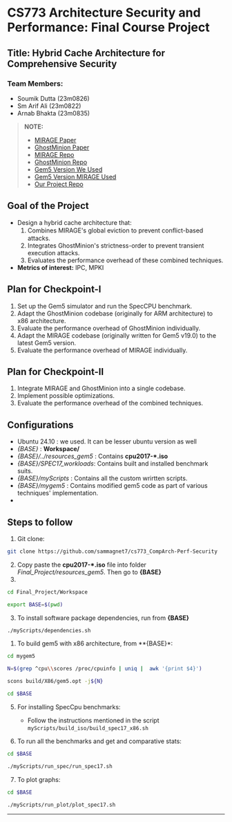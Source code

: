 # CS773 Architecture Security and Performance: Final Course Project

## Title: Hybrid Cache Architecture for Comprehensive Security

### Team Members:
- Soumik Dutta (23m0826)
- Sm Arif Ali (23m0822)
- Arnab Bhakta (23m0835)

> **NOTE:**  
> - [MIRAGE Paper](https://www.usenix.org/system/files/sec21-saileshwar.pdf)  
> - [GhostMinion Paper](https://dl.acm.org/doi/pdf/10.1145/3466752.3480074)  
> - [MIRAGE Repo](https://github.com/gururaj-s/mirage/tree/master)  
> - [GhostMinion Repo](https://github.com/SamAinsworth/reproduce-ghostminion-paper)  
> - [Gem5 Version We Used](https://github.com/gem5/gem5/tree/v24.1.0.2)  
> - [Gem5 Version MIRAGE Used](https://github.com/gem5/gem5/tree/v19.0)  
> - [Our Project Repo](https://github.com/sammagnet7/cs773_CompArch-Perf-Security/tree/main/Final_Project)  

## Goal of the Project
- Design a hybrid cache architecture that:
  1. Combines MIRAGE's global eviction to prevent conﬂict-based attacks.
  2. Integrates GhostMinion's strictness-order to prevent transient execution attacks.
  3. Evaluates the performance overhead of these combined techniques.
- **Metrics of interest:** IPC, MPKI

## Plan for Checkpoint-I
1. Set up the Gem5 simulator and run the SpecCPU benchmark.
2. Adapt the GhostMinion codebase (originally for ARM architecture) to x86 architecture.
3. Evaluate the performance overhead of GhostMinion individually.
4. Adapt the MIRAGE codebase (originally written for Gem5 v19.0) to the latest Gem5 version.
5. Evaluate the performance overhead of MIRAGE individually.

## Plan for Checkpoint-II
1. Integrate MIRAGE and GhostMinion into a single codebase.
2. Implement possible optimizations.
3. Evaluate the performance overhead of the combined techniques.


## Configurations
- Ubuntu 24.10 :  we used. It can be lesser ubuntu version as well
- *{BASE}* : **Workspace/**
- *{BASE}/../resources_gem5* : Contains **cpu2017-*.iso**
- *{BASE}/SPEC17_workloads*: Contains built and installed benchmark suits.
- *{BASE}/myScripts* : Contains all the custom wrirtten scripts.
- *{BASE}/mygem5* : Contains modified gem5 code as part of various techniques' implementation.
- 

## Steps to follow
1. Git clone: 
```bash
git clone https://github.com/sammagnet7/cs773_CompArch-Perf-Security
```
2. Copy paste the **cpu2017-*.iso** file into folder *Final_Project/resources_gem5*. Then go to **{BASE}**
3. 
```bash
cd Final_Project/Workspace 

export BASE=$(pwd)
```
3. To install software package dependencies, run from **{BASE}**
```bash
./myScripts/dependencies.sh
```
1. To build gem5 with x86 architecture, from **{BASE}*:
```bash
cd mygem5

N=$(grep ^cpu\\scores /proc/cpuinfo | uniq |  awk '{print $4}')

scons build/X86/gem5.opt -j${N}

cd $BASE
```
5. For installing SpecCpu benchmarks: 
   - Follow the instructions mentioned in the script `myScripts/build_iso/build_spec17_x86.sh`
  
6. To run all the benchmarks and get and comparative stats: 
```bash
cd $BASE

./myScripts/run_spec/run_spec17.sh

```
7. To plot graphs:
```bash
cd $BASE

./myScripts/run_plot/plot_spec17.sh
```

---